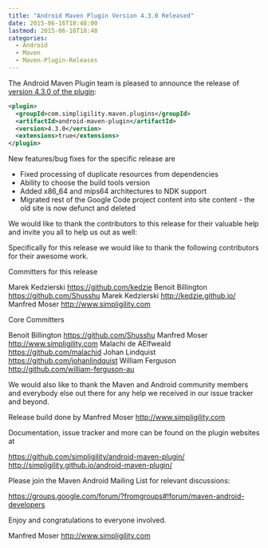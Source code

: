 ```yaml
---
title: "Android Maven Plugin Version 4.3.0 Released"
date: 2015-06-16T18:48:00
lastmod: 2015-06-16T18:48
categories:
  - Android
  - Maven
  - Maven-Plugin-Releases
---
```

The Android Maven Plugin team is pleased to announce the release of 
[version 4.3.0 of the plugin](http://simpligility.github.io/android-maven-plugin/):

```xml
<plugin>
  <groupId>com.simpligility.maven.plugins</groupId>
  <artifactId>android-maven-plugin</artifactId>
  <version>4.3.0</version>
  <extensions>true</extensions>
</plugin>
```

<!-- more -->

New features/bug fixes for the specific release are

- Fixed processing of duplicate resources from dependencies
- Ability to choose the build tools version
- Added x86_64 and mips64 architectures to NDK support
- Migrated rest of the Google Code project content into site content - the old site is now defunct and deleted

We would like to thank the contributors to this release for their valuable help and invite you all to help us out as well:

Specifically for this release we would like to thank the following contributors for their awesome work.

Committers for this release

Marek Kedzierski https://github.com/kedzie
Benoit Billington https://github.com/Shusshu
Marek Kedzierski http://kedzie.github.io/
Manfred Moser http://www.simpligility.com

Core Committers

Benoit Billington https://github.com/Shusshu
Manfred Moser http://www.simpligility.com
Malachi de AElfweald https://github.com/malachid
Johan Lindquist https://github.com/johanlindquist
William Ferguson http://github.com/william-ferguson-au

We would also like to thank the Maven and Android community members and
everybody else out there for any help we received in our issue tracker and
beyond.

Release build done by Manfred Moser http://www.simpligility.com

Documentation, issue tracker and more can be found on the plugin websites at

https://github.com/simpligility/android-maven-plugin/
http://simpligility.github.io/android-maven-plugin/

Please join the Maven Android Mailing List for relevant discussions:

https://groups.google.com/forum/?fromgroups#!forum/maven-android-developers

Enjoy and congratulations to everyone involved. 

Manfred Moser
http://www.simpligility.com

